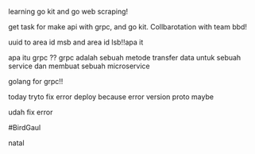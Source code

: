 learning go kit and go web scraping!

get task for make api with grpc, and go kit. Collbarotation with team bbd!

uuid to area id msb and area id lsb!!apa it


apa itu grpc ??
grpc adalah sebuah metode transfer data untuk sebuah service dan membuat sebuah microservice

golang for grpc!!

today tryto fix error deploy because error version proto maybe

udah fix error


#BirdGaul

natal
